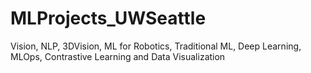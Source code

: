 # MLProjects_UWSeattle
Vision, NLP, 3DVision, ML for Robotics, Traditional ML, Deep Learning, MLOps, Contrastive Learning and Data Visualization
